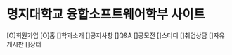 명지대학교 융합소프트웨어학부 사이트
=======================================

[O]회원가입
[O]홈
[]학과소개
[]공지사항
[]Q&A
[]공모전
[]스터디
[]취업상담
[]자유게시판
[]장터
